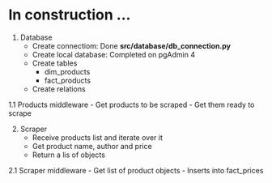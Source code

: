 # In construction ...

1.  Database
    - Create connectiom: Done **src/database/db_connection.py**
    - Create local database: Completed on pgAdmin 4
    - Create tables
        - dim_products
        - fact_products
    - Create relations

1.1 Products middleware
    - Get products to be scraped
    - Get them ready to scrape

2.  Scraper
    - Receive products list and iterate over it
    - Get product name, author and price
    - Return a lis of objects

2.1 Scraper middleware
    - Get list of product objects
    - Inserts into fact_prices

